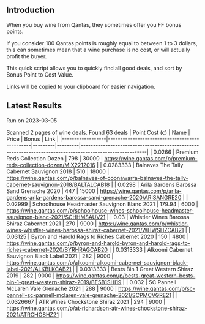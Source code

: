 ## Introduction

When you buy wine from Qantas, they sometimes offer you FF bonus points. 

If you consider 100 Qantas points is roughly equal to between 1 to 3 dollars, this can sometimes mean that a wine purchase is no cost, or will actually profit the buyer.

This quick script allows you to quickly find all good deals, and sort by Bonus Point to Cost Value.

Links will be copied to your clipboard for easier navigation.

## Latest Results

Run on 2023-03-05

Scanned 2 pages of wine deals.
Found 63 deals
|   Point Cost (c) | Name                                          |   Price |   Bonus | Link                                                                                                    |
|------------------|-----------------------------------------------|---------|---------|---------------------------------------------------------------------------------------------------------|
|        0.0266    | Premium Reds Collection Dozen                 |  798    |   30000 | https://wine.qantas.com/p/premium-reds-collection-dozen/MIX2212016                                      |
|        0.0283333 | Balnaves The Tally Cabernet Sauvignon 2018    |  510    |   18000 | https://wine.qantas.com/p/balnaves-of-coonawarra-balnaves-the-tally-cabernet-sauvignon-2018/BALTALCAB18 |
|        0.0298    | Arila Gardens Barossa Sand Grenache 2020      |  447    |   15000 | https://wine.qantas.com/p/arila-gardens-arila-gardens-barossa-sand-grenache-2020/ARISANGRE20            |
|        0.02999   | Schoolhouse Headmaster Sauvignon Blanc 2021   |  179.94 |    6000 | https://wine.qantas.com/p/schoolhouse-wines-schoolhouse-headmaster-sauvignon-blanc-2021/SCHHMSAUV21     |
|        0.03      | Whistler Wines Barossa Shiraz Cabernet 2021   |  270    |    9000 | https://wine.qantas.com/p/whistler-wines-whistler-wines-barossa-shiraz-cabernet-2021/WHWSHZCAB21        |
|        0.03125   | Byron and Harold Rags to Riches Cabernet 2020 |  150    |    4800 | https://wine.qantas.com/p/byron-and-harold-byron-and-harold-rags-to-riches-cabernet-2020/BYRHRAGCAB20   |
|        0.0313333 | Alkoomi Cabernet Sauvignon Black Label 2021   |  282    |    9000 | https://wine.qantas.com/p/alkoomi-alkoomi-cabernet-sauvignon-black-label-2021/ALKBLKCAB21               |
|        0.0313333 | Bests Bin 1 Great Western Shiraz 2019         |  282    |    9000 | https://wine.qantas.com/p/bests-great-western-bests-bin-1-great-western-shiraz-2019/BESB1SHI19          |
|        0.032     | SC Pannell McLaren Vale Grenache 2021         |  288    |    9000 | https://wine.qantas.com/p/sc-pannell-sc-pannell-mclaren-vale-grenache-2021/SCPMCVGRE21                  |
|        0.0326667 | ATR Wines Chockstone Shiraz 2021              |  294    |    9000 | https://wine.qantas.com/p/at-richardson-atr-wines-chockstone-shiraz-2021/ATRCHOSHZ21                    |

